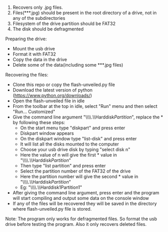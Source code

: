 1) Recovers only .jpg files.
2) Files(***.jpg) should be present in the root directory of a drive, not in any of the subdirectories
3) Filesystem of the drive partition should be FAT32
4) The disk should be defragmented

Preparing the drive:
* Mount the usb drive
* Format it with FAT32
* Copy the data in the drive
* Delete some of the data(including some ***.jpg files)

Recovering the files:
* Clone this repo or copy the flash-unveiled.py file
* Download the latest version of python (https://www.python.org/downloads/)
* Open the flash-unveiled file in idle
* From the toolbar at the top in idle, select "Run" menu and then select "Run... Customized" 
* Give the command line argument "\\\\\\\\.\\\\Harddisk*Partition*", replace the * by following these steps:
	* On the start menu type "diskpart" and press enter
	* Diskpart window appears
	* On the diskpart window type "list-disk" and press enter
	* It will list all the disks mounted to the computer
	* Choose your usb drive disk by typing "select disk n"
	* Here the value of n will give the first * value in "\\\\\\\\.\\\\Harddisk*Partition*"
	* Then type "list partition" and press enter
	* Select the partition number of the FAT32 of the drive
	* Here the partition number will give the second * value in "\\\\\\\\.\\\\Harddisk*Partition*"
	* Eg: "\\\\\\\\.\\\\Harddisk1Partition1"
* After giving the command line argument, press enter and the program will start compiling and output some data on the console window
* If any of the files will be recovered they will be saved in the directory where flash-unveiled.py file is stored.

Note: The program only works for defragmented files. So format the usb drive before testing the program. Also it only recovers deleted files.
